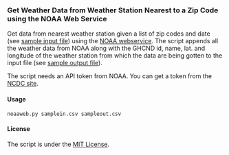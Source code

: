 ### Get Weather Data from Weather Station Nearest to a Zip Code using the NOAA Web Service

Get data from nearest weather station given a list of zip codes and date (see [sample input file](https://github.com/soodoku/Weather-Data/blob/master/noaaweb/samplein.csv)) using the [NOAA webservice](https://www.ncdc.noaa.gov/cdo-web/webservices). The script appends all the weather data from NOAA along with the GHCND id, name, lat. and longitude of the weather station from which the data are being gotten to the input file (see [sample output file](https://github.com/soodoku/Weather-Data/blob/master/noaaweb/sampleout.csv)).

The script needs an API token from NOAA. You can get a token from the [NCDC site](http://www.ncdc.noaa.gov/cdo-web/token).

#### Usage
<pre><code>noaaweb.py samplein.csv sampleout.csv</code></pre>

#### License
The script is under the [MIT License](https://github.com/soodoku/Weather-Data/blob/master/License.md).

